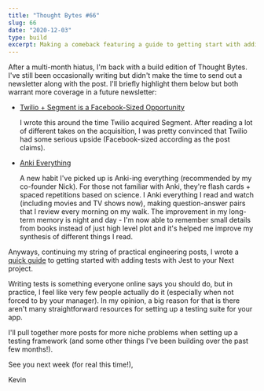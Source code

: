 ```yaml
---
title: "Thought Bytes #66"
slug: 66
date: "2020-12-03"
type: build
excerpt: Making a comeback featuring a guide to getting start with adding tests to your Next project.
---
```

After a multi-month hiatus, I'm back with a build edition of Thought Bytes. I've still been occasionally writing but didn't make the time to send out a newsletter along with the post. I'll briefly highlight them below but both warrant more coverage in a future newsletter:

- [Twilio + Segment is a Facebook-Sized Opportunity](https://kevinarifin.com/blog/twilio-plus-segment-is-a-facebook-sized-opportunity)

    I wrote this around the time Twilio acquired Segment. After reading a lot of different takes on the acquisition, I was pretty convinced that Twilio had some serious upside (Facebook-sized according as the post claims).

- [Anki Everything](https://kevinarifin.com/blog/anki-everything)

    A new habit I've picked up is Anki-ing everything (recommended by my co-founder Nick). For those not familiar with Anki, they're flash cards + spaced repetitions based on science. I Anki everything I read and watch (including movies and TV shows now), making question-answer pairs that I review every morning on my walk. The improvement in my long-term memory is night and day - I'm now able to remember small details from books instead of just high level plot and it's helped me improve my synthesis of different things I read.

Anyways, continuing my string of practical engineering posts, I wrote a [quick guide](https://kevinarifin.com/blog/getting-started-with-next-jest) to getting started with adding tests with Jest to your Next project.

Writing tests is something everyone online says you should do, but in practice, I feel like very few people actually do it (especially when not forced to by your manager). In my opinion, a big reason for that is there aren't many straightforward resources for setting up a testing suite for your app.

I'll pull together more posts for more niche problems when setting up a testing framework (and some other things I've been building over the past few months!).

See you next week (for real this time!),

Kevin